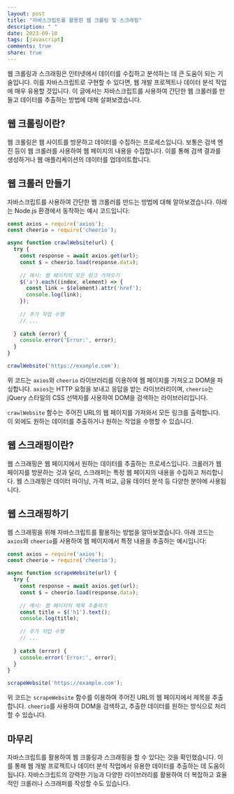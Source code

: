 ```yaml
---
layout: post
title: "자바스크립트를 활용한 웹 크롤링 및 스크래핑"
description: " "
date: 2023-09-10
tags: [javascript]
comments: true
share: true
---
```


웹 크롤링과 스크래핑은 인터넷에서 데이터를 수집하고 분석하는 데 큰 도움이 되는 기술입니다. 이를 자바스크립트로 구현할 수 있다면, 웹 개발 프로젝트나 데이터 분석 작업에 매우 유용할 것입니다. 이 글에서는 자바스크립트를 사용하여 간단한 웹 크롤러를 만들고 데이터를 추출하는 방법에 대해 살펴보겠습니다. 

## 웹 크롤링이란?

웹 크롤링은 웹 사이트를 방문하고 데이터를 수집하는 프로세스입니다. 보통은 검색 엔진 등이 웹 크롤러를 사용하여 웹 페이지의 내용을 수집합니다. 이를 통해 검색 결과를 생성하거나 웹 애플리케이션의 데이터를 업데이트합니다. 

## 웹 크롤러 만들기

자바스크립트를 사용하여 간단한 웹 크롤러를 만드는 방법에 대해 알아보겠습니다. 아래는 Node.js 환경에서 동작하는 예시 코드입니다:

```javascript
const axios = require('axios');
const cheerio = require('cheerio');

async function crawlWebsite(url) {
  try {
    const response = await axios.get(url);
    const $ = cheerio.load(response.data);
    
    // 에시: 웹 페이지의 모든 링크 가져오기
    $('a').each((index, element) => {
      const link = $(element).attr('href');
      console.log(link);
    });
    
    // 추가 작업 수행
    // ...
    
  } catch (error) {
    console.error('Error:', error);
  }
}

crawlWebsite('https://example.com');
```

위 코드는 `axios`와 `cheerio` 라이브러리를 이용하여 웹 페이지를 가져오고 DOM을 파싱합니다. `axios`는 HTTP 요청을 보내고 응답을 받는 라이브러리이며, `cheerio`는 jQuery 스타일의 CSS 선택자를 사용하여 DOM을 검색하는 라이브러리입니다.

`crawlWebsite` 함수는 주어진 URL의 웹 페이지를 가져와서 모든 링크를 출력합니다. 이 외에도 원하는 데이터를 추출하거나 원하는 작업을 수행할 수 있습니다.

## 웹 스크래핑이란?

웹 스크래핑은 웹 페이지에서 원하는 데이터를 추출하는 프로세스입니다. 크롤러가 웹 페이지를 방문하는 것과 달리, 스크래퍼는 특정 웹 페이지의 내용을 수집하고 처리합니다. 웹 스크래핑은 데이터 마이닝, 가격 비교, 금융 데이터 분석 등 다양한 분야에 사용됩니다.

## 웹 스크래핑하기

웹 스크래핑을 위해 자바스크립트를 활용하는 방법을 알아보겠습니다. 아래 코드는 `axios`와 `cheerio`를 사용하여 웹 페이지에서 특정 내용을 추출하는 예시입니다:

```javascript
const axios = require('axios');
const cheerio = require('cheerio');

async function scrapeWebsite(url) {
  try {
    const response = await axios.get(url);
    const $ = cheerio.load(response.data);
    
    // 예시: 웹 페이지의 제목 추출하기
    const title = $('h1').text();
    console.log(title);
    
    // 추가 작업 수행
    // ...
    
  } catch (error) {
    console.error('Error:', error);
  }
}

scrapeWebsite('https://example.com');
```

위 코드는 `scrapeWebsite` 함수를 이용하여 주어진 URL의 웹 페이지에서 제목을 추출합니다. `cheerio`를 사용하여 DOM을 검색하고, 추출한 데이터를 원하는 방식으로 처리할 수 있습니다.

## 마무리

자바스크립트를 활용하여 웹 크롤링과 스크래핑을 할 수 있다는 것을 확인했습니다. 이를 통해 웹 개발 프로젝트나 데이터 분석 작업에서 유용한 데이터를 추출하는 데 도움이 됩니다. 자바스크립트의 강력한 기능과 다양한 라이브러리를 활용하여 더 복잡하고 효율적인 크롤러나 스크래퍼를 작성할 수도 있습니다.